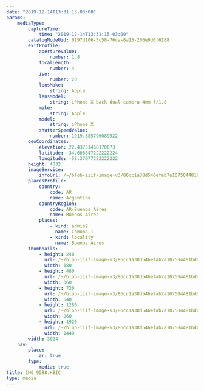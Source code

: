 ```yaml
---
date: "2019-12-14T13:31:15-03:00"
params:
    mediaType:
        captureTime:
            time: "2019-12-14T13:31:15-03:00"
        catalogNodeUid: 0197d106-5c58-76ca-8a15-206e9d6f6188
        exifProfile:
            apertureValue:
                number: 1.8
            focalLength:
                number: 4
            iso:
                number: 20
            lensMake:
                string: Apple
            lensModel:
                string: iPhone X back dual camera 4mm f/1.8
            make:
                string: Apple
            model:
                string: iPhone X
            shutterSpeedValue:
                number: 1919.385796089522
        geoCoordinates:
            elevation: 22.43751468170073
            latitude: -34.608847222222224
            longitude: -58.37077222222222
        height: 4032
        imageService:
            infoUrl: /~/blob-iiif-image-v3/86cc1a38d546efab7a107504481bd053988556db5717641914e7db2cd1b42691/info.json
        placesProfile:
            country:
                code: AR
                name: Argentina
            countryRegion:
                code: AR-Buenos Aires
                name: Buenos Aires
            places:
                - kind: admin2
                  name: Comuna 1
                - kind: locality
                  name: Buenos Aires
        thumbnails:
            - height: 240
              url: /~/blob-iiif-image-v3/86cc1a38d546efab7a107504481bd053988556db5717641914e7db2cd1b42691/full/180%2C240/0/default.jpg
              width: 180
            - height: 480
              url: /~/blob-iiif-image-v3/86cc1a38d546efab7a107504481bd053988556db5717641914e7db2cd1b42691/full/360%2C480/0/default.jpg
              width: 360
            - height: 720
              url: /~/blob-iiif-image-v3/86cc1a38d546efab7a107504481bd053988556db5717641914e7db2cd1b42691/full/540%2C720/0/default.jpg
              width: 540
            - height: 1280
              url: /~/blob-iiif-image-v3/86cc1a38d546efab7a107504481bd053988556db5717641914e7db2cd1b42691/full/960%2C1280/0/default.jpg
              width: 960
            - height: 1920
              url: /~/blob-iiif-image-v3/86cc1a38d546efab7a107504481bd053988556db5717641914e7db2cd1b42691/full/1440%2C1920/0/default.jpg
              width: 1440
        width: 3024
    nav:
        place:
            ar: true
        type:
            media: true
title: IMG_9588.HEIC
type: media
---
```

